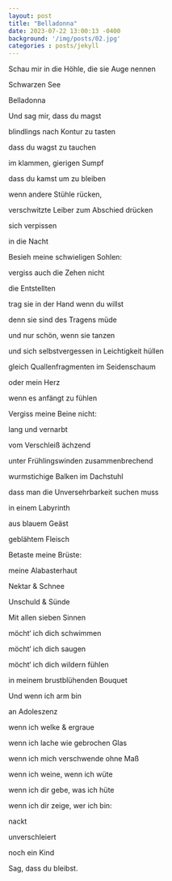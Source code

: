 ```yaml
---
layout: post
title: "Belladonna"
date: 2023-07-22 13:00:13 -0400
background: '/img/posts/02.jpg'
categories : posts/jekyll
---
```


<p>Schau mir in die Höhle, die sie Auge nennen</p>
<p>Schwarzen See</p>
<p>Belladonna</p>
<p>Und sag mir, dass du magst</p>
<p>blindlings nach Kontur zu tasten</p>
<p>dass du wagst zu tauchen</p>
<p>im klammen, gierigen Sumpf</p>
<p>dass du kamst um zu bleiben</p>
<p>wenn andere Stühle rücken,</p>
<p>verschwitzte Leiber zum Abschied drücken</p>
<p>sich verpissen</p>
<p>in die Nacht</p>
<p>Besieh meine schwieligen Sohlen:</p>
<p>vergiss auch die Zehen nicht</p>
<p>die Entstellten</p>
<p>trag sie in der Hand wenn du willst</p>
<p>denn sie sind des Tragens müde</p>
<p>und nur schön, wenn sie tanzen</p>
<p>und sich selbstvergessen in Leichtigkeit hüllen</p>
<p>gleich Quallenfragmenten im Seidenschaum</p>
<p>oder mein Herz</p>
<p>wenn es anfängt zu fühlen</p>
<p>Vergiss meine Beine nicht:</p>
<p>lang und vernarbt</p>
<p>vom Verschleiß ächzend</p>
<p>unter Frühlingswinden zusammenbrechend</p>
<p>wurmstichige Balken im Dachstuhl</p>
<p>dass man die Unversehrbarkeit suchen muss</p>
<p>in einem Labyrinth</p>
<p>aus blauem Geäst</p>
<p>geblähtem Fleisch</p>
<p>Betaste meine Brüste:</p>
<p>meine Alabasterhaut</p>
<p>Nektar & Schnee</p>
<p>Unschuld & Sünde</p>
<p>Mit allen sieben Sinnen</p>
<p>möcht‘ ich dich schwimmen</p>
<p>möcht‘ ich dich saugen</p>
<p>möcht‘ ich dich wildern fühlen</p>
<p>in meinem brustblühenden Bouquet</p>
<p>Und wenn ich arm bin</p>
<p>an Adoleszenz</p>
<p>wenn ich welke & ergraue</p>
<p>wenn ich lache wie gebrochen Glas</p>
<p>wenn ich mich verschwende ohne Maß</p>
<p>wenn ich weine, wenn ich wüte</p>
<p>wenn ich dir gebe, was ich hüte</p>
<p>wenn ich dir zeige, wer ich bin:</p>
<p>nackt</p>
<p>unverschleiert</p>
<p>noch ein Kind</p>
<p>Sag, dass du bleibst.</p>
